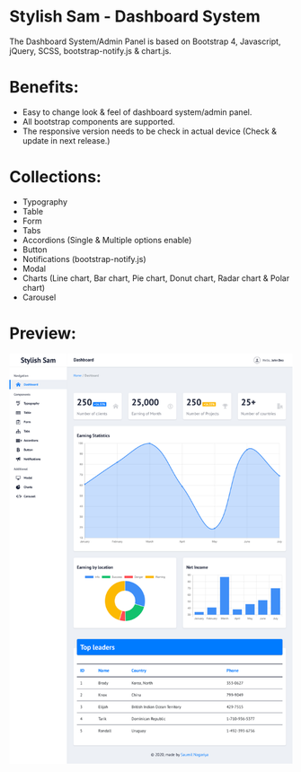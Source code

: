 # Stylish Sam - Dashboard System
The Dashboard System/Admin Panel is based on Bootstrap 4, Javascript, jQuery, SCSS, bootstrap-notify.js & chart.js.
   
# Benefits:

- Easy to change look & feel of dashboard system/admin panel.
- All bootstrap components are supported.
- The responsive version needs to be check in actual device (Check & update in next release.)

# Collections:

- Typography
- Table
- Form
- Tabs
- Accordions (Single & Multiple options enable)
- Button
- Notifications (bootstrap-notify.js)
- Modal
- Charts (Line chart, Bar chart, Pie chart, Donut chart, Radar chart & Polar chart)
- Carousel

# Preview:

![](screenshots/dashboard.png)
